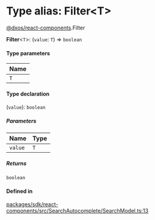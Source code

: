 # Type alias: Filter<T\>

[@dxos/react-components](../modules/dxos_react_components.md).Filter

 **Filter**<`T`\>: (`value`: `T`) => `boolean`

#### Type parameters

| Name |
| :------ |
| `T` |

#### Type declaration

(`value`): `boolean`

##### Parameters

| Name | Type |
| :------ | :------ |
| `value` | `T` |

##### Returns

`boolean`

#### Defined in

[packages/sdk/react-components/src/SearchAutocomplete/SearchModel.ts:13](https://github.com/dxos/dxos/blob/main/packages/sdk/react-components/src/SearchAutocomplete/SearchModel.ts#L13)
